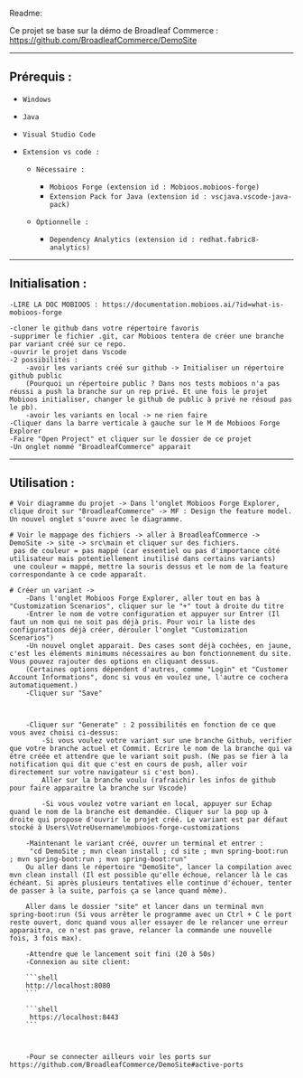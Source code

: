 Readme:

Ce projet se base sur la démo de Broadleaf Commerce : https://github.com/BroadleafCommerce/DemoSite

------------------------------------------------------------------------------------------------------
## Prérequis :
- `Windows`
- `Java`
- `Visual Studio Code`

- `Extension vs code :`
    - `Nécessaire :` 
        - `Mobioos Forge (extension id : Mobioos.mobioos-forge)`
        - `Extension Pack for Java (extension id : vscjava.vscode-java-pack)`

    - `Optionnelle :` 
        - `Dependency Analytics (extension id : redhat.fabric8-analytics)`
------------------------------------------------------------------------------------------------------
## Initialisation :
    -LIRE LA DOC MOBIOOS : https://documentation.mobioos.ai/?id=what-is-mobioos-forge 

    -cloner le github dans votre répertoire favoris
    -supprimer le fichier .git, car Mobioos tentera de créer une branche par variant créé sur ce repo.
    -ouvrir le projet dans Vscode
    -2 possibilités :
        -avoir les variants créé sur github -> Initialiser un répertoire github public 
        (Pourquoi un répertoire public ? Dans nos tests mobioos n'a pas réussi a push la branche sur un rep privé. Et une fois le projet Mobioos initialiser, changer le github de public à privé ne résoud pas le pb).
        -avoir les variants en local -> ne rien faire
    -Cliquer dans la barre verticale à gauche sur le M de Mobioos Forge Explorer
    -Faire "Open Project" et cliquer sur le dossier de ce projet
    -Un onglet nommé "BroadleafCommerce" apparait

------------------------------------------------------------------------------------------------------
## Utilisation :
    # Voir diagramme du projet -> Dans l'onglet Mobioos Forge Explorer, clique droit sur "BroadleafCommerce" -> MF : Design the feature model. Un nouvel onglet s'ouvre avec le diagramme.
    
    # Voir le mappage des fichiers -> aller à BroadleafCommerce -> DemoSite -> site -> src\main et cliquer sur des fichiers. 
     pas de couleur = pas mappé (car essentiel ou pas d'importance côté utilisateur mais potentiellement inutilisé dans certains variants)
     une couleur = mappé, mettre la souris dessus et le nom de la feature correspondante à ce code apparaît.

    # Créer un variant -> 
        -Dans l'onglet Mobioos Forge Explorer, aller tout en bas à "Customization Scenarios", cliquer sur le "+" tout à droite du titre
        -Entrer le nom de votre configuration et appuyer sur Entrer (Il faut un nom qui ne soit pas déjà pris. Pour voir la liste des configurations déjà créer, dérouler l'onglet "Customization Scenarios")
        -Un nouvel onglet apparait. Des cases sont déjà cochées, en jaune, c'est les éléments minimums nécessaires au bon fonctionnement du site. Vous pouvez rajouter des options en cliquant dessus.
        (Certaines options dépendent d'autres, comme "Login" et "Customer Account Informations", donc si vous en voulez une, l'autre ce cochera automatiquement.)
        -Cliquer sur "Save"
        


        -Cliquer sur "Generate" : 2 possibilités en fonction de ce que vous avez choisi ci-dessus:
            -Si vous voulez votre variant sur une branche Github, verifier que votre branche actuel et Commit. Ecrire le nom de la branche qui va être créée et attendre que le variant soit push. (Ne pas se fier à la notification qui dit que c'est en cours de push, aller voir directement sur votre navigateur si c'est bon).
            Aller sur la branche voulu (rafraichir les infos de github pour faire apparaitre la branche sur Vscode)

            -Si vous voulez votre variant en local, appuyer sur Echap quand le nom de la branche est demandée. Cliquer sur la pop up à droite qui propose d'ouvrir le projet créé. Le variant est par défaut stocké à Users\VotreUsername\mobioos-forge-customizations

        -Maintenant le variant créé, ouvrer un terminal et entrer :
         "cd DemoSite ; mvn clean install ; cd site ; mvn spring-boot:run ; mvn spring-boot:run ; mvn spring-boot:run"
        Ou aller dans le répertoire "DemoSite", lancer la compilation avec mvn clean install (Il est possible qu'elle échoue, relancer là le cas échéant. Si après plusieurs tentatives elle continue d'échouer, tenter de passer à la suite, parfois ça se lance quand même).

        Aller dans le dossier "site" et lancer dans un terminal mvn spring-boot:run (Si vous arrêter le programme avec un Ctrl + C le port reste ouvert, donc quand vous aller essayer de le relancer une erreur apparaitra, ce n'est pas grave, relancer la commande une nouvelle fois, 3 fois max).
        
        -Attendre que le lancement soit fini (20 à 50s)
        -Connexion au site client:

        ```shell
        http://localhost:8080
        ```
        
        ```shell
         https://localhost:8443
        ```
       
       

        -Pour se connecter ailleurs voir les ports sur https://github.com/BroadleafCommerce/DemoSite#active-ports